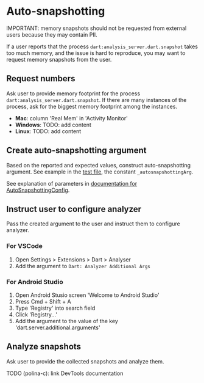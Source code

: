 # Auto-snapshotting

IMPORTANT: memory snapshots should not be requested from external users because they may contain PII.

If a user reports that the process `dart:analysis_server.dart.snapshot` takes too much memory,
and the issue is hard to reproduce, you may want to request memory snapshots from the user.

## Request numbers

Ask user to provide memory footprint for the process `dart:analysis_server.dart.snapshot`.
If there are many instances of the process, ask for the biggest memory footprint among
the instances.

- **Mac**: column 'Real Mem' in 'Activity Monitor'
- **Windows**: TODO: add content
- **Linux**: TODO: add content

## Create auto-snapshotting argument

Based on the reported and expected values, construct auto-snapshotting argument. See example in
the [test file](../../../../test/utilities/usage_tracking/usage_tracking_test.dart), the
constant `_autosnapshottingArg`.

See explanation of parameters in
[documentation for AutoSnapshottingConfig](https://github.com/dart-lang/leak_tracker/blob/main/lib/src/usage_tracking/model.dart).

## Instruct user to configure analyzer

Pass the created argument to the user and instruct them to configure
analyzer.

### For VSCode

1. Open Settings > Extensions > Dart > Analyser
2. Add the argument to `Dart: Analyzer Additional Args`

### For Android Studio

1. Open Android Stusio screen 'Welcome to Android Studio'
2. Press Cmd + Shift + A
2. Type 'Registry' into search field
3. Click 'Registry...'
4. Add the argument to the value of the key 'dart.server.additional.arguments'

## Analyze snapshots

Ask user to provide the collected snapshots and analyze them.

TODO (polina-c): link DevTools documentation

